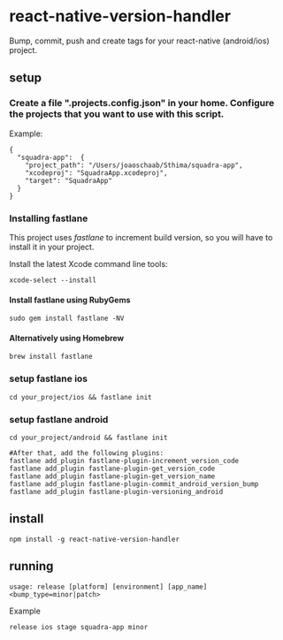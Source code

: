 # react-native-version-handler

Bump, commit, push and create tags for your react-native (android/ios) project.

## setup

### Create a file ".projects.config.json" in your home. Configure the projects that you want to use with this script. 
Example:
```
{
  "squadra-app":  {
    "project_path": "/Users/joaoschaab/Sthima/squadra-app",
    "xcodeproj": "SquadraApp.xcodeproj",
    "target": "SquadraApp"
  }
}
```

### Installing fastlane

This project uses *fastlane* to increment build version, so you will have to install it in your project.

Install the latest Xcode command line tools:

```xcode-select --install```

####  Install fastlane using RubyGems
```sudo gem install fastlane -NV```

#### Alternatively using Homebrew
```brew install fastlane```


### setup fastlane ios

```cd your_project/ios && fastlane init``` 

### setup fastlane android

```cd your_project/android && fastlane init```

```
#After that, add the following plugins:
fastlane add_plugin fastlane-plugin-increment_version_code
fastlane add_plugin fastlane-plugin-get_version_code
fastlane add_plugin fastlane-plugin-get_version_name
fastlane add_plugin fastlane-plugin-commit_android_version_bump
fastlane add_plugin fastlane-plugin-versioning_android

```

## install

```
npm install -g react-native-version-handler
```

## running
```
usage: release [platform] [environment] [app_name] <bump_type=minor|patch>
```

Example
```
release ios stage squadra-app minor
```
